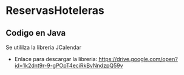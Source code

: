 # ReservasHoteleras

## Codigo en Java
Se utililza la libreria JCalendar 
* Enlace para descargar la libreria:
https://drive.google.com/open?id=1k2dnt9r-9-gPOpT4eciRkBvNndzpQ59v
